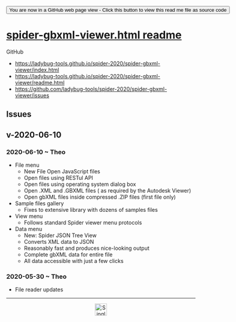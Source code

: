 <span style=display:none; >[You are now in a GitHub source code view - click this link to view Read Me file as a web page](https://ladybug-tools.github.io/spider-2020/#README.md "View file as a web page.") </span>

<div><input type=button onclick=window.location.href="https://github.com/ladybug-tools/spider-2020/tree/master/spider-gbxml-viewer"
value="You are now in a GitHub web page view - Click this button to view this read me file as source code" ></div>

# [spider-gbxml-viewer.html readme]( ./readme.html )

GitHub

* https://ladybug-tools.github.io/spider-2020/spider-gbxml-viewer/index.html
* https://ladybug-tools.github.io/spider-2020/spider-gbxml-viewer/readme.html
* https://github.com/ladybug-tools/spider-2020/spider-gbxml-viewer/issues


## Issues


## v-2020-06-10


### 2020-06-10 ~ Theo

* File menu
    * New File Open JavaScript files
    * Open files using RESTul API
    * Open files using operating system dialog box
    * Open .XML and .GBXML files ( as required by the Autodesk Viewer) 
    * Open gbXML files inside compressed .ZIP files (first file only) 
* Sample files gallery
    * Fixes to extensive library with dozens of samples files
* View menu
    * Follows standard Spider viewer menu protocols
* Data menu
    * New: Spider JSON Tree View
    * Converts XML data to JSON
    * Reasonably fast and produces nice-looking output
    * Complete gbXML data for entire file
    * All data accessible with just a few clicks



### 2020-05-30 ~ Theo

* File reader updates

---

<center><img title="Single finger for single method!" height="32" width="32" src="https://ladybug.tools/artwork/icons_bugs/ico/spider.ico" ></center>
